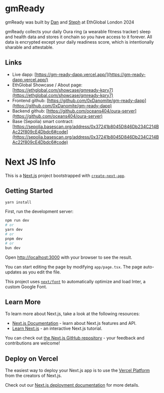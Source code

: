 # gmReady

gmReady was built by [Dan](https://twitter.com/_danomite) and [Steph](https://twitter.com/0ceans404) at EthGlobal London 2024

gmReady collects your daily Oura ring (a wearable fitness tracker) sleep and health data and stores it onchain so you have access to it forever. All data is encrypted except your daily readiness score, which is intentionally sharable and attestable.

## Links

- Live dapp: [https://gm-ready-dapp.vercel.app/](https://gm-ready-dapp.vercel.app/)
- EthGlobal Showcase / About page: [https://ethglobal.com/showcase/gmready-kpry7](https://ethglobal.com/showcase/gmready-kpry7)
- Frontend github: [https://github.com/0xDanomite/gm-ready-dapp](https://github.com/0xDanomite/gm-ready-dapp)
- Backend github: [https://github.com/oceans404/oura-server](https://github.com/oceans404/oura-server)
- Base (Sepolia) smart contract: [https://sepolia.basescan.org/address/0x37241b8045D846Db234C214BAc22f809cE4Dbdc6#code](https://sepolia.basescan.org/address/0x37241b8045D846Db234C214BAc22f809cE4Dbdc6#code)

# Next JS Info

This is a [Next.js](https://nextjs.org/) project bootstrapped with [`create-next-app`](https://github.com/vercel/next.js/tree/canary/packages/create-next-app).

## Getting Started

```bash
yarn install
```

First, run the development server:

```bash
npm run dev
# or
yarn dev
# or
pnpm dev
# or
bun dev
```

Open [http://localhost:3000](http://localhost:3000) with your browser to see the result.

You can start editing the page by modifying `app/page.tsx`. The page auto-updates as you edit the file.

This project uses [`next/font`](https://nextjs.org/docs/basic-features/font-optimization) to automatically optimize and load Inter, a custom Google Font.

## Learn More

To learn more about Next.js, take a look at the following resources:

- [Next.js Documentation](https://nextjs.org/docs) - learn about Next.js features and API.
- [Learn Next.js](https://nextjs.org/learn) - an interactive Next.js tutorial.

You can check out [the Next.js GitHub repository](https://github.com/vercel/next.js/) - your feedback and contributions are welcome!

## Deploy on Vercel

The easiest way to deploy your Next.js app is to use the [Vercel Platform](https://vercel.com/new?utm_medium=default-template&filter=next.js&utm_source=create-next-app&utm_campaign=create-next-app-readme) from the creators of Next.js.

Check out our [Next.js deployment documentation](https://nextjs.org/docs/deployment) for more details.
